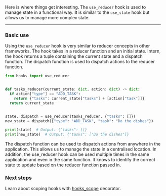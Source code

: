 Here is where things get interesting. The `use_reducer` hook is used to manage state in a functional way.
It is similar to the `use_state` hook but allows us to manage more complex state.

---

### Basic use

Using the `use_reducer` hook is very similar to reducer concepts in other frameworks. The hook takes in a reducer
function and an initial state.
Intern, the hook returns a tuple containing the current state and a dispatch function. The dispatch function is used to
dispatch actions to the reducer function.

```py
from hooks import use_reducer


def tasks_reducer(current_state: dict, action: dict) -> dict:
  if action["type"] == "ADD_TASK":
    return {"tasks": current_state["tasks"] + [action["task"]]}
  return current_state


state, dispatch = use_reducer(tasks_reducer, {"tasks": []})
new_state = dispatch({"type": "ADD_TASK", "task": "Do the dishes"})

print(state)  # Output: {"tasks": []}
print(new_state)  # Output: {"tasks": ["Do the dishes"]}
```

The dispatch function can be used to dispatch actions from anywhere in the application. This allows us to manage the state 
in a centralised location. In addition, the use_reducer hook can be used multiple times in the same application and 
even in the same function. It knows to identify the correct state to update based on the reducer function passed in.

### Next steps

Learn about scoping hooks with [hooks_scope](../scoping/hooks_scope.md) decorator.
